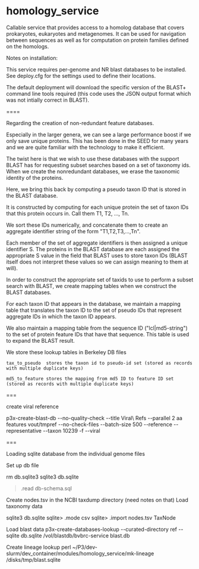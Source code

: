 # homology_service
Callable service that provides access to a homolog database that covers prokaryotes, eukaryotes and metagenomes.  It can be used for navigation between sequences as well as for computation on protein families defined on the homologs.

Notes on installation:

This service requires per-genome and NR blast databases to be installed. See deploy.cfg for
the settings used to define their locations.

The default deployment will download the specific version of the BLAST+  command line tools 
required (this code uses the JSON output format which was not intially correct in BLAST).

====


Regarding the creation of non-redundant feature databases.

Especially in the larger genera, we can see a large performance boost if we
only save unique proteins. This has been done in the SEED for many years and
we are quite familiar with the technology to make it efficient.

The twist here is that we wish to use these databases with the support BLAST
has for requesting subset searches based on a set of taxonomy ids. When we create
the nonredundant databases, we erase the taxonomic identity of the proteins.

Here, we bring this back by computing a pseudo taxon ID that is stored in the
BLAST database.

It is constructed by computing for each unique protein the set of taxon IDs
that this protein occurs in. Call them T1, T2, ..., Tn.

We sort these IDs numerically, and concatenate them to create an aggregate
identifier string of the form "T1,T2,T3,...,Tn".

Each member of the set of aggregate identifiers is then assigned a unique
identifier S. The proteins in the BLAST database are each assigned the
appropriate S value in the field that BLAST uses to store taxon IDs (BLAST
itself does not interpret these values so we can assign meaning to them at will).

In order to construct the appropriate set of taxids to use to perform a subset
search with BLAST, we create mapping tables when we construct the BLAST databases.

For each taxon ID that appears in the database, we maintain a mapping table that
translates the taxon ID to the set of pseudo IDs that represent aggregate
IDs in which the taxon ID appears.

We also maintain a mapping table from the sequence ID ("lcl|md5-string") to the
set of protein feature IDs that have that sequence. This table is used to
expand the BLAST result.

We store these lookup tables in Berkeley DB files

    tax_to_pseudo  stores the taxon id to pseudo-id set (stored as records with multiple duplicate keys)

    md5_to_feature stores the mapping from md5 ID to feature ID set (stored as records with multiple duplicate keys)




===

create viral reference

p3x-create-blast-db --no-quality-check --title Viral\ Refs --parallel 2 aa features vout/tmpref --no-check-files --batch-size 500  --reference --representative  --taxon 10239 -f --viral

===

Loading sqlite database from the individual genome files

Set up db file

rm db.sqlite3
sqlite3 db.sqlite
> .read db-schema.sql

Create nodes.tsv in the NCBI taxdump directory (need notes on that)
Load taxonomy data

sqlite3 db.sqlite
sqlite> .mode csv
sqlite> .import nodes.tsv TaxNode


Load blast data
p3x-create-databases-lookup --curated-directory ref --sqlite db.sqlite /vol/blastdb/bvbrc-service blast.db

Create lineage lookup
perl ~/P3/dev-slurm/dev_container/modules/homology_service/mk-lineage /disks/tmp/blast.sqlite 
